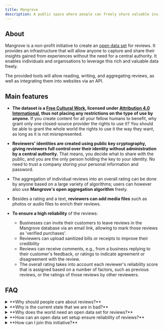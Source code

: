 ```yaml
---
title: Mangrove
description: A public space where people can freely share valuable insights with each other without a central authority.
---
```


## About
Mangrove is a non-profit initiative to create an [open data set](https://en.wikipedia.org/wiki/Open_data) for reviews. It provides an infrastructure that will allow anyone to capture and share their insights gained from experiences without the need for a central authority. It enables individuals and organisations to leverage this rich and valuable data freely.

The provided tools will allow reading, writing, and aggregating reviews, as well as integrating them into websites via an API.

## Main features
* **The dataset is a [Free Cultural Work](https://freedomdefined.org/Definition), licensed under [Attribution 4.0 International](https://creativecommons.org/licenses/by/4.0/), thus not placing any restrictions on the type of use by anyone.** If you create content for all your fellow humans to benefit, why grant only one closed-source provider the rights to use it? You should be able to grant the whole world the rights to use it the way they want, as long as it is not misrepresented.
* **Reviewers' identities are created using public key cryptography, giving reviewers full control over their identity without administration by a central authority.** That means, you decide what to share with the public, and you are the only person holding the key to your identity. No need to trust a company storing your personal information and password.
* The aggregation of individual reviews into an overall rating can be done by anyone based on a large variety of algorithms; users can however also use **Mangrove's open aggregation algorithm** freely.
* Besides a rating and a text, **reviewers can add media files** such as photos or audio files to enrich their reviews.

* **To ensure a high reliability** of the reviews:
    * Businesses can invite their customers to leave reviews in the Mangrove database via an email link, allowing to mark those reviews as 'verified purchases'.
    * Reviewers can upload sanitized bills or receipts to improve their credibility
    * Reviews can receive comments, e.g., from a business replying to their customer's feedback, or ratings to indicate agreement or disagreement with the review.
    * The overall rating takes into account each reviewer's reliability score that is assigned based on a number of factors, such as previous reviews, or the ratings of those reviews by other reviewers. 


## FAQ

<details>
<summary> **Why should people care about reviews?**
</summary>

  We all benefit from leveraging the experiences of others for our own decision-making. We feel an intrinsic need to share with others information about things we used and experienced, and to make use of such information ourselves before we invest resources. 

In the past we relied mostly on our personal network to get recommendations or reviews for anything from restaurants, movies, travel destinations, to appliances or services. 

With the advent of the internet, it became possible to leverage a much larger group of people for this purpose. Forums and online communities sprung up where people from all over the world could share their opinions and experiences with millions of Internet users, influencing each others' decisions through online word-of-mouth.

The world is growing more complex, and so are the choices that we have to make each day. The number of services, products, media outlets, books, travel destinations, websites, apps, is growing, and it takes more effort to navigate the global range of offerings. We increasingly look up information online when we want to buy something or go somewhere, and we actively search for other people's opinions in order to form our own (research studies performed by [IMC](https://spiegel.medill.northwestern.edu/online-reviews/) or  [BrightLocal](https://www.brightlocal.com/research/local-consumer-review-survey/#methodology) have quantified this trend). 

In addition, the opinions of customers in the form of online reviews have become crucial for businesses. Reviews can impact businesses' reputation, their ranking in search results, and even their profitability, as consumers are willing to pay more for products for which reviews are available.

Companies such as Google, Yelp, FourSquare, TrustPilot, Facebook, TripAdvisor, have recognised this trend already years ago, and offered platforms with listings of businesses on which users could leave reviews as well as leverage other people's reviews for free. By now, these services boast hundreds of millions of consumer reviews on their websites and applications. The crowd-sourced data has become a well-guarded gold mine for these companies, based on which they predominately generate revenues from advertising, redirections, as well as from selling the personal data of their platform users.

</details>

<details>
<summary> **Why is the current state that we are in bad?**
</summary>

  The current model in which a small number of dominating platforms keep reviews proprietary and exploit reviewers' and users' data for profit, is not sustainable. We see a number of issues:
  * **Data partitioning**: reviews for the same item are split across several platforms, without aggregation
      * people searching for reviews have to look in several places 
      * people willing to write a review have to decide each time on which platform to leave their opinion
      * each platform attracts a limited demographic, leading to potential biases
  * **Reviewer exploitation**: users provide reviews freely, yet the data is owned and capitalized on by the platform, while users' privacy is invaded for market insight analysis - by consumer product marketeers, as well as by political campaigns
  
  * **Intransparency**: the data as well as the algorithms that compute the rating and determine which reviews are shown and which are deleted, are not open to the public
      * lack of control for the public over what happens with the data
      * possibility of censorship
      * possibility that reviews are lost forever if the platform gets closed down
  * **Barriers for innovation**: closed-source data disallows creators to create new and useful tools; high barriers for leveraging this rich information

</details>

<details>
<summary> **Why does the world need an open data set for reviews?**
</summary>

  We believe the ability of people to articulate and share freely their insights, assessments and opinions on anything that is public, is core to a free and evolved society. Large corporations are gaining power and are increasingly hard to control. Marketeers, and even political campaigns, are using insights from the vast amount of personal data to manipulate the choices people make. Individuals and communities need to have a way to share information and coordinate freely in order to be able to create a counter-balance. With this tool, open to all, people can help each other to navigate and shape the increasingly complex space of choices we all have today.

</details>

<details>
<summary> **How can an open data set setup ensure reliability of reviews?**
</summary>

  Being an open data set that is maintained in a decentralized manner should not impact the reliability of the data negatively. There should not be a possibility for deletion and censorship of genuine reviews. Fraudulent reviews and irrelevant posts should not be taken into account when composing the rating. Furthermore, the data set should not be a place for hate speech. 

Mangrove's approach to avoid content that is damaging the reliability of reviews:
* Fraudulent reviews: a Mangrove filtering algorithm using probabilistic models will attempt to identify fraudulent reviews and devalue them, as well as flag them as probably fraudulent to the viewer
* Irrelevant posts: the filtering algorithm will attempt to identify posts that are not related to the item to be reviewed (e.g., ink toner advertisement instead of a restaurant review), and hide them from the viewer, as well as devalue any rating that might have been submitted with the post
* Hate speech: the terms of use will define what is considered to be "hate speech", and posts falling into this category will be deleted from the data set after careful and transparent consideration

Beyond this, we encourage any website that uses Mangrove to inform their customers about their own and Mangrove's review ethics. An example for such communication could be:
* "We encourage our customers to share with us and others their experiences with our products and services because we want to learn and constantly improve our offering."
* "We don't engage in illegal and/or unethical practices to falsify the true sentiment of our customers and condemn practices such review contests (soliciting reviews against some form of payment or discount), review gating (selectively encouraging to leave a review if satisfaction level is high), offering benefits for editing negative reviews, astroturfing, etc."

</details>

<details>
<summary> **How can I join this initiative?**
</summary>

  This project is organised as a [Broadleaf organisation](https://planting.space/broadleaf.html), which means that we broadcast tasks to a community of interested parties. If you are keen to join, please contact us at hello(at)planting.space.

</details>
